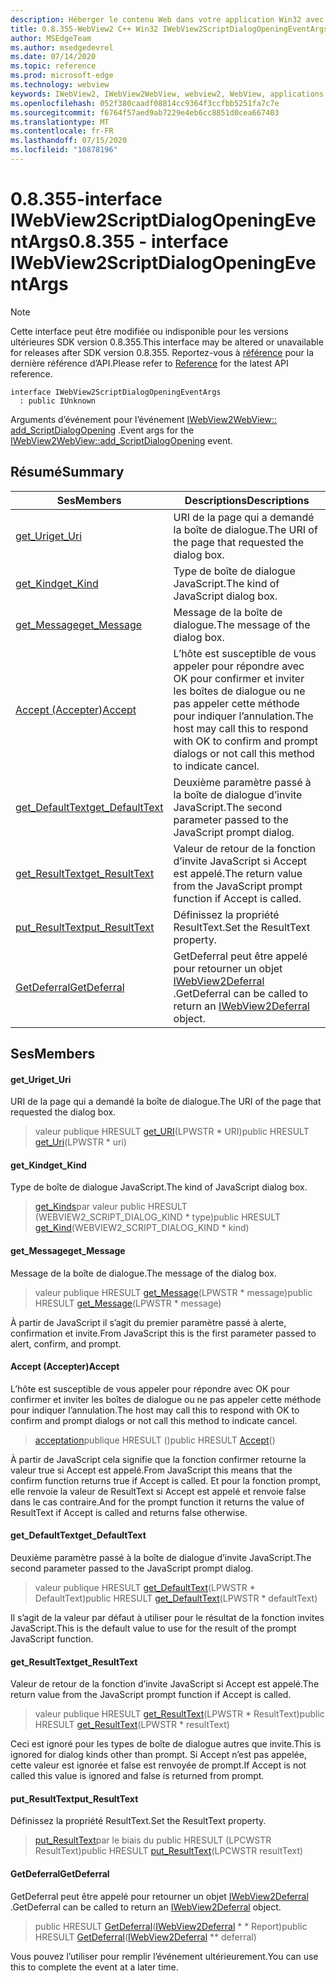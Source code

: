 ```yaml
---
description: Héberger le contenu Web dans votre application Win32 avec le contrôle Microsoft Edge WebView2
title: 0.8.355-WebView2 C++ Win32 IWebView2ScriptDialogOpeningEventArgs
author: MSEdgeTeam
ms.author: msedgedevrel
ms.date: 07/14/2020
ms.topic: reference
ms.prod: microsoft-edge
ms.technology: webview
keywords: IWebView2, IWebView2WebView, webview2, WebView, applications Win32, Win32, Edge
ms.openlocfilehash: 052f380caadf08814cc9364f3ccfbb5251fa7c7e
ms.sourcegitcommit: f6764f57aed9ab7229e4eb6cc8851d0cea667403
ms.translationtype: MT
ms.contentlocale: fr-FR
ms.lasthandoff: 07/15/2020
ms.locfileid: "10878196"
---
```

# <span data-ttu-id="ceb9b-104">0.8.355-interface IWebView2ScriptDialogOpeningEventArgs</span><span class="sxs-lookup"><span data-stu-id="ceb9b-104">0.8.355 - interface IWebView2ScriptDialogOpeningEventArgs</span></span> 

> [!NOTE]
> <span data-ttu-id="ceb9b-105">Cette interface peut être modifiée ou indisponible pour les versions ultérieures SDK version 0.8.355.</span><span class="sxs-lookup"><span data-stu-id="ceb9b-105">This interface may be altered or unavailable for releases after SDK version 0.8.355.</span></span> <span data-ttu-id="ceb9b-106">Reportez-vous à [référence](../../../webview2-api-reference.md) pour la dernière référence d’API.</span><span class="sxs-lookup"><span data-stu-id="ceb9b-106">Please refer to [Reference](../../../webview2-api-reference.md) for the latest API reference.</span></span>

```
interface IWebView2ScriptDialogOpeningEventArgs
  : public IUnknown
```

<span data-ttu-id="ceb9b-107">Arguments d’événement pour l’événement [IWebView2WebView:: add_ScriptDialogOpening](IWebView2WebView.md#add_scriptdialogopening) .</span><span class="sxs-lookup"><span data-stu-id="ceb9b-107">Event args for the [IWebView2WebView::add_ScriptDialogOpening](IWebView2WebView.md#add_scriptdialogopening) event.</span></span>

## <span data-ttu-id="ceb9b-108">Résumé</span><span class="sxs-lookup"><span data-stu-id="ceb9b-108">Summary</span></span>

 <span data-ttu-id="ceb9b-109">Ses</span><span class="sxs-lookup"><span data-stu-id="ceb9b-109">Members</span></span>                        | <span data-ttu-id="ceb9b-110">Descriptions</span><span class="sxs-lookup"><span data-stu-id="ceb9b-110">Descriptions</span></span>
--------------------------------|---------------------------------------------
[<span data-ttu-id="ceb9b-111">get_Uri</span><span class="sxs-lookup"><span data-stu-id="ceb9b-111">get_Uri</span></span>](#get_uri) | <span data-ttu-id="ceb9b-112">URI de la page qui a demandé la boîte de dialogue.</span><span class="sxs-lookup"><span data-stu-id="ceb9b-112">The URI of the page that requested the dialog box.</span></span>
[<span data-ttu-id="ceb9b-113">get_Kind</span><span class="sxs-lookup"><span data-stu-id="ceb9b-113">get_Kind</span></span>](#get_kind) | <span data-ttu-id="ceb9b-114">Type de boîte de dialogue JavaScript.</span><span class="sxs-lookup"><span data-stu-id="ceb9b-114">The kind of JavaScript dialog box.</span></span>
[<span data-ttu-id="ceb9b-115">get_Message</span><span class="sxs-lookup"><span data-stu-id="ceb9b-115">get_Message</span></span>](#get_message) | <span data-ttu-id="ceb9b-116">Message de la boîte de dialogue.</span><span class="sxs-lookup"><span data-stu-id="ceb9b-116">The message of the dialog box.</span></span>
[<span data-ttu-id="ceb9b-117">Accept (Accepter)</span><span class="sxs-lookup"><span data-stu-id="ceb9b-117">Accept</span></span>](#accept) | <span data-ttu-id="ceb9b-118">L’hôte est susceptible de vous appeler pour répondre avec OK pour confirmer et inviter les boîtes de dialogue ou ne pas appeler cette méthode pour indiquer l’annulation.</span><span class="sxs-lookup"><span data-stu-id="ceb9b-118">The host may call this to respond with OK to confirm and prompt dialogs or not call this method to indicate cancel.</span></span>
[<span data-ttu-id="ceb9b-119">get_DefaultText</span><span class="sxs-lookup"><span data-stu-id="ceb9b-119">get_DefaultText</span></span>](#get_defaulttext) | <span data-ttu-id="ceb9b-120">Deuxième paramètre passé à la boîte de dialogue d’invite JavaScript.</span><span class="sxs-lookup"><span data-stu-id="ceb9b-120">The second parameter passed to the JavaScript prompt dialog.</span></span>
[<span data-ttu-id="ceb9b-121">get_ResultText</span><span class="sxs-lookup"><span data-stu-id="ceb9b-121">get_ResultText</span></span>](#get_resulttext) | <span data-ttu-id="ceb9b-122">Valeur de retour de la fonction d’invite JavaScript si Accept est appelé.</span><span class="sxs-lookup"><span data-stu-id="ceb9b-122">The return value from the JavaScript prompt function if Accept is called.</span></span>
[<span data-ttu-id="ceb9b-123">put_ResultText</span><span class="sxs-lookup"><span data-stu-id="ceb9b-123">put_ResultText</span></span>](#put_resulttext) | <span data-ttu-id="ceb9b-124">Définissez la propriété ResultText.</span><span class="sxs-lookup"><span data-stu-id="ceb9b-124">Set the ResultText property.</span></span>
[<span data-ttu-id="ceb9b-125">GetDeferral</span><span class="sxs-lookup"><span data-stu-id="ceb9b-125">GetDeferral</span></span>](#getdeferral) | <span data-ttu-id="ceb9b-126">GetDeferral peut être appelé pour retourner un objet [IWebView2Deferral](IWebView2Deferral.md) .</span><span class="sxs-lookup"><span data-stu-id="ceb9b-126">GetDeferral can be called to return an [IWebView2Deferral](IWebView2Deferral.md) object.</span></span>

## <span data-ttu-id="ceb9b-127">Ses</span><span class="sxs-lookup"><span data-stu-id="ceb9b-127">Members</span></span>

#### <span data-ttu-id="ceb9b-128">get_Uri</span><span class="sxs-lookup"><span data-stu-id="ceb9b-128">get_Uri</span></span> 

<span data-ttu-id="ceb9b-129">URI de la page qui a demandé la boîte de dialogue.</span><span class="sxs-lookup"><span data-stu-id="ceb9b-129">The URI of the page that requested the dialog box.</span></span>

> <span data-ttu-id="ceb9b-130">valeur publique HRESULT [get_URI](#get_uri)(LPWSTR \* URI)</span><span class="sxs-lookup"><span data-stu-id="ceb9b-130">public HRESULT [get_Uri](#get_uri)(LPWSTR \* uri)</span></span>

#### <span data-ttu-id="ceb9b-131">get_Kind</span><span class="sxs-lookup"><span data-stu-id="ceb9b-131">get_Kind</span></span> 

<span data-ttu-id="ceb9b-132">Type de boîte de dialogue JavaScript.</span><span class="sxs-lookup"><span data-stu-id="ceb9b-132">The kind of JavaScript dialog box.</span></span>

> <span data-ttu-id="ceb9b-133">[get_Kinds](#get_kind)par valeur public HRESULT (WEBVIEW2_SCRIPT_DIALOG_KIND \* type)</span><span class="sxs-lookup"><span data-stu-id="ceb9b-133">public HRESULT [get_Kind](#get_kind)(WEBVIEW2_SCRIPT_DIALOG_KIND \* kind)</span></span>

#### <span data-ttu-id="ceb9b-134">get_Message</span><span class="sxs-lookup"><span data-stu-id="ceb9b-134">get_Message</span></span> 

<span data-ttu-id="ceb9b-135">Message de la boîte de dialogue.</span><span class="sxs-lookup"><span data-stu-id="ceb9b-135">The message of the dialog box.</span></span>

> <span data-ttu-id="ceb9b-136">valeur publique HRESULT [get_Message](#get_message)(LPWSTR \* message)</span><span class="sxs-lookup"><span data-stu-id="ceb9b-136">public HRESULT [get_Message](#get_message)(LPWSTR \* message)</span></span>

<span data-ttu-id="ceb9b-137">À partir de JavaScript il s’agit du premier paramètre passé à alerte, confirmation et invite.</span><span class="sxs-lookup"><span data-stu-id="ceb9b-137">From JavaScript this is the first parameter passed to alert, confirm, and prompt.</span></span>

#### <span data-ttu-id="ceb9b-138">Accept (Accepter)</span><span class="sxs-lookup"><span data-stu-id="ceb9b-138">Accept</span></span> 

<span data-ttu-id="ceb9b-139">L’hôte est susceptible de vous appeler pour répondre avec OK pour confirmer et inviter les boîtes de dialogue ou ne pas appeler cette méthode pour indiquer l’annulation.</span><span class="sxs-lookup"><span data-stu-id="ceb9b-139">The host may call this to respond with OK to confirm and prompt dialogs or not call this method to indicate cancel.</span></span>

> <span data-ttu-id="ceb9b-140">[acceptation](#accept)publique HRESULT ()</span><span class="sxs-lookup"><span data-stu-id="ceb9b-140">public HRESULT [Accept](#accept)()</span></span>

<span data-ttu-id="ceb9b-141">À partir de JavaScript cela signifie que la fonction confirmer retourne la valeur true si Accept est appelé.</span><span class="sxs-lookup"><span data-stu-id="ceb9b-141">From JavaScript this means that the confirm function returns true if Accept is called.</span></span> <span data-ttu-id="ceb9b-142">Et pour la fonction prompt, elle renvoie la valeur de ResultText si Accept est appelé et renvoie false dans le cas contraire.</span><span class="sxs-lookup"><span data-stu-id="ceb9b-142">And for the prompt function it returns the value of ResultText if Accept is called and returns false otherwise.</span></span>

#### <span data-ttu-id="ceb9b-143">get_DefaultText</span><span class="sxs-lookup"><span data-stu-id="ceb9b-143">get_DefaultText</span></span> 

<span data-ttu-id="ceb9b-144">Deuxième paramètre passé à la boîte de dialogue d’invite JavaScript.</span><span class="sxs-lookup"><span data-stu-id="ceb9b-144">The second parameter passed to the JavaScript prompt dialog.</span></span>

> <span data-ttu-id="ceb9b-145">valeur publique HRESULT [get_DefaultText](#get_defaulttext)(LPWSTR \* DefaultText)</span><span class="sxs-lookup"><span data-stu-id="ceb9b-145">public HRESULT [get_DefaultText](#get_defaulttext)(LPWSTR \* defaultText)</span></span>

<span data-ttu-id="ceb9b-146">Il s’agit de la valeur par défaut à utiliser pour le résultat de la fonction invites JavaScript.</span><span class="sxs-lookup"><span data-stu-id="ceb9b-146">This is the default value to use for the result of the prompt JavaScript function.</span></span>

#### <span data-ttu-id="ceb9b-147">get_ResultText</span><span class="sxs-lookup"><span data-stu-id="ceb9b-147">get_ResultText</span></span> 

<span data-ttu-id="ceb9b-148">Valeur de retour de la fonction d’invite JavaScript si Accept est appelé.</span><span class="sxs-lookup"><span data-stu-id="ceb9b-148">The return value from the JavaScript prompt function if Accept is called.</span></span>

> <span data-ttu-id="ceb9b-149">valeur publique HRESULT [get_ResultText](#get_resulttext)(LPWSTR \* ResultText)</span><span class="sxs-lookup"><span data-stu-id="ceb9b-149">public HRESULT [get_ResultText](#get_resulttext)(LPWSTR \* resultText)</span></span>

<span data-ttu-id="ceb9b-150">Ceci est ignoré pour les types de boîte de dialogue autres que invite.</span><span class="sxs-lookup"><span data-stu-id="ceb9b-150">This is ignored for dialog kinds other than prompt.</span></span> <span data-ttu-id="ceb9b-151">Si Accept n’est pas appelée, cette valeur est ignorée et false est renvoyée de prompt.</span><span class="sxs-lookup"><span data-stu-id="ceb9b-151">If Accept is not called this value is ignored and false is returned from prompt.</span></span>

#### <span data-ttu-id="ceb9b-152">put_ResultText</span><span class="sxs-lookup"><span data-stu-id="ceb9b-152">put_ResultText</span></span> 

<span data-ttu-id="ceb9b-153">Définissez la propriété ResultText.</span><span class="sxs-lookup"><span data-stu-id="ceb9b-153">Set the ResultText property.</span></span>

> <span data-ttu-id="ceb9b-154">[put_ResultText](#put_resulttext)par le biais du public HRESULT (LPCWSTR ResultText)</span><span class="sxs-lookup"><span data-stu-id="ceb9b-154">public HRESULT [put_ResultText](#put_resulttext)(LPCWSTR resultText)</span></span>

#### <span data-ttu-id="ceb9b-155">GetDeferral</span><span class="sxs-lookup"><span data-stu-id="ceb9b-155">GetDeferral</span></span> 

<span data-ttu-id="ceb9b-156">GetDeferral peut être appelé pour retourner un objet [IWebView2Deferral](IWebView2Deferral.md) .</span><span class="sxs-lookup"><span data-stu-id="ceb9b-156">GetDeferral can be called to return an [IWebView2Deferral](IWebView2Deferral.md) object.</span></span>

> <span data-ttu-id="ceb9b-157">public HRESULT [GetDeferral](#getdeferral)([IWebView2Deferral](IWebView2Deferral.md) \* \* Report)</span><span class="sxs-lookup"><span data-stu-id="ceb9b-157">public HRESULT [GetDeferral](#getdeferral)([IWebView2Deferral](IWebView2Deferral.md) \*\* deferral)</span></span>

<span data-ttu-id="ceb9b-158">Vous pouvez l’utiliser pour remplir l’événement ultérieurement.</span><span class="sxs-lookup"><span data-stu-id="ceb9b-158">You can use this to complete the event at a later time.</span></span>

